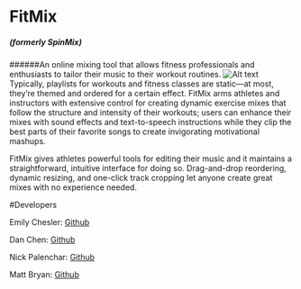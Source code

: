# FitMix
##### (formerly SpinMix)
######An online mixing tool that allows fitness professionals and enthusiasts to tailor their music to their workout routines.
![Alt text](https://raw.githubusercontent.com/nickpalenchar/fit-mix/master/fitmix2.png)
Typically, playlists for workouts and fitness classes are static—at most, they’re themed and ordered for a certain effect. FitMix arms athletes and instructors with extensive control for creating dynamic exercise mixes that follow the structure and intensity of their workouts; users can enhance their mixes with sound effects and text-to-speech instructions while they clip the best parts of their favorite songs to create invigorating motivational mashups.

FitMix gives athletes powerful tools for editing their music and it maintains a straightforward, intuitive interface for doing so. Drag-and-drop reordering, dynamic resizing, and one-click track cropping let anyone create great mixes with no experience needed.

#Developers

Emily Chesler: [Github](https://github.com/emches)

Dan Chen: [Github](https://github.com/DanielChen1013)

Nick Palenchar: [Github](https://github.com/nickpalenchar)

Matt Bryan: [Github](https://github.com/aMattBryan)
